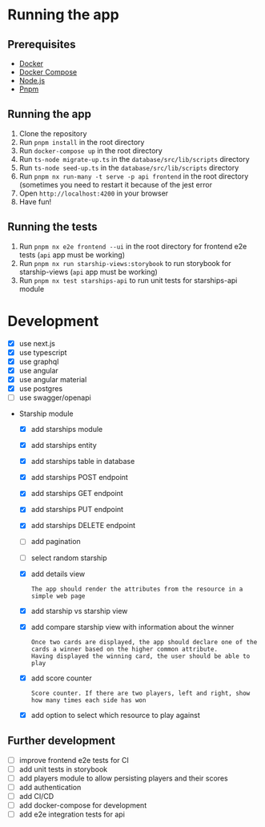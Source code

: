 # Running the app
## Prerequisites
- [Docker](https://www.docker.com/)
- [Docker Compose](https://docs.docker.com/compose/)
- [Node.js](https://nodejs.org/en/)
- [Pnpm](https://pnpm.io/)
## Running the app
1. Clone the repository
2. Run `pnpm install` in the root directory
3. Run `docker-compose up` in the root directory
4. Run `ts-node migrate-up.ts` in the `database/src/lib/scripts` directory
5. Run `ts-node seed-up.ts` in the `database/src/lib/scripts` directory
6. Run `pnpm nx run-many -t serve -p api frontend` in the root directory (sometimes you need to restart it because of the jest error
7. Open `http://localhost:4200` in your browser
8. Have fun!

## Running the tests
1. Run `pnpm nx e2e frontend --ui` in the root directory for frontend e2e tests (`api` app must be working)
2. Run `pnpm nx run starship-views:storybook` to run storybook for starship-views (`api` app must be working)
3. Run `pnpm nx test starships-api` to run unit tests for starships-api module

# Development
- [x] use next.js
- [x] use typescript
- [x] use graphql
- [x] use angular
- [x] use angular material
- [x] use postgres
- [ ] use swagger/openapi
- Starship module
  - [x] add starships module
  - [x] add starships entity
  - [x] add starships table in database
  - [x] add starships POST endpoint
  - [x] add starships GET endpoint
  - [x] add starships PUT endpoint
  - [x] add starships DELETE endpoint
  - [ ] add pagination
  - [ ] select random starship
  - [x] add details view

        The app should render the attributes from the resource in a simple web page
  - [x] add starship vs starship view
  - [x] add compare starship view with information about the winner
      
        Once two cards are displayed, the app should declare one of the cards a winner based on the higher common attribute.
        Having displayed the winning card, the user should be able to play
  - [x] add score counter
        
        Score counter. If there are two players, left and right, show how many times each side has won
  - [x] add option to select which resource to play against
  
## Further development
- [ ] improve frontend e2e tests for CI
- [ ] add unit tests in storybook
- [ ] add players module to allow persisting players and their scores
- [ ] add authentication
- [ ] add CI/CD
- [ ] add docker-compose for development
- [ ] add e2e integration tests for api

